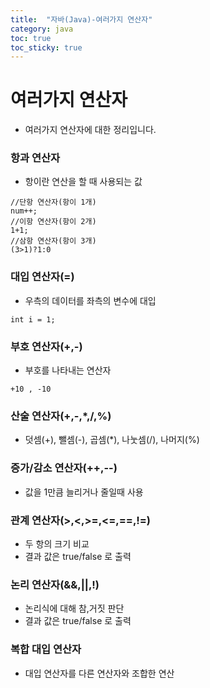```yaml
---
title:  "자바(Java)-여러가지 연산자"
category: java
toc: true
toc_sticky: true
---
```






# 여러가지 연산자

- 여러가지 연산자에 대한 정리입니다.



### 항과 연산자

- 항이란 연산을 할 때 사용되는 값

```
//단항 연산자(항이 1개)
num++;
//이항 연산자(항이 2개)
1+1;
//삼항 연산자(항이 3개)
(3>1)?1:0
```



### 대입 연산자(=)

- 우측의 데이터를 좌측의 변수에 대입

```
int i = 1;
```



### 부호 연산자(+,-)

- 부호를 나타내는 연산자

```
+10 , -10
```



### 산술 연산자(+,-,*,/,%)

- 덧셈(+), 뺄셈(-), 곱셈(*), 나눗셈(/), 나머지(%)



### 증가/감소 연산자(++,--)

- 값을 1만큼 늘리거나 줄일때 사용



### 관계 연산자(>,<,>=,<=,==,!=)

- 두 항의 크기 비교
- 결과 값은 true/false 로 출력



### 논리 연산자(&&,||,!)

- 논리식에 대해 참,거짓 판단
- 결과 값은 true/false 로 출력



### 복합 대입 연산자

- 대입 연산자를 다른 연산자와 조합한 연산

